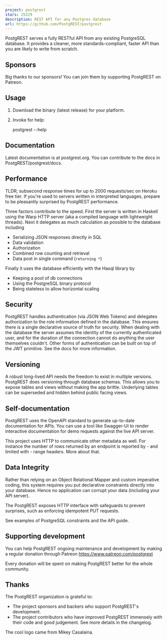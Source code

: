```yaml
---
project: postgrest
stars: 25229
description: REST API for any Postgres database
url: https://github.com/PostgREST/postgrest
---
```


PostgREST serves a fully RESTful API from any existing PostgreSQL database. It provides a cleaner, more standards-compliant, faster API than you are likely to write from scratch.

Sponsors
--------

Big thanks to our sponsors! You can join them by supporting PostgREST on Patreon.

Usage
-----

1.  Download the binary (latest release) for your platform.
    
2.  Invoke for help:
    
    postgrest --help
    

Documentation
-------------

Latest documentation is at postgrest.org. You can contribute to the docs in PostgREST/postgrest/docs.

Performance
-----------

TLDR; subsecond response times for up to 2000 requests/sec on Heroku free tier. If you're used to servers written in interpreted languages, prepare to be pleasantly surprised by PostgREST performance.

Three factors contribute to the speed. First the server is written in Haskell using the Warp HTTP server (aka a compiled language with lightweight threads). Next it delegates as much calculation as possible to the database including

-   Serializing JSON responses directly in SQL
-   Data validation
-   Authorization
-   Combined row counting and retrieval
-   Data post in single command (`returning *`)

Finally it uses the database efficiently with the Hasql library by

-   Keeping a pool of db connections
-   Using the PostgreSQL binary protocol
-   Being stateless to allow horizontal scaling

Security
--------

PostgREST handles authentication (via JSON Web Tokens) and delegates authorization to the role information defined in the database. This ensures there is a single declarative source of truth for security. When dealing with the database the server assumes the identity of the currently authenticated user, and for the duration of the connection cannot do anything the user themselves couldn't. Other forms of authentication can be built on top of the JWT primitive. See the docs for more information.

Versioning
----------

A robust long-lived API needs the freedom to exist in multiple versions. PostgREST does versioning through database schemas. This allows you to expose tables and views without making the app brittle. Underlying tables can be superseded and hidden behind public facing views.

Self-documentation
------------------

PostgREST uses the OpenAPI standard to generate up-to-date documentation for APIs. You can use a tool like Swagger-UI to render interactive documentation for demo requests against the live API server.

This project uses HTTP to communicate other metadata as well. For instance the number of rows returned by an endpoint is reported by - and limited with - range headers. More about that.

Data Integrity
--------------

Rather than relying on an Object Relational Mapper and custom imperative coding, this system requires you put declarative constraints directly into your database. Hence no application can corrupt your data (including your API server).

The PostgREST exposes HTTP interface with safeguards to prevent surprises, such as enforcing idempotent PUT requests.

See examples of PostgreSQL constraints and the API guide.

Supporting development
----------------------

You can help PostgREST ongoing maintenance and development by making a regular donation through Patreon https://www.patreon.com/postgrest

Every donation will be spent on making PostgREST better for the whole community.

Thanks
------

The PostgREST organization is grateful to:

-   The project sponsors and backers who support PostgREST's development.
-   The project contributors who have improved PostgREST immensely with their code and good judgement. See more details in the changelog.

The cool logo came from Mikey Casalaina.

